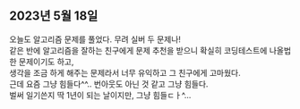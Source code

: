 ## **2023년 5월 18일**

오늘도 알고리즘 문제를 풀었다. 무려 실버 두 문제나!  
같은 반에 알고리즘을 잘하는 친구에게 문제 추천을 받으니 확실히 코딩테스트에 나올법한 문제이기도 하고,  
생각을 조금 하게 해주는 문제라서 너무 유익하고 그 친구에게 고마웠다.  
근데 요즘 그냥 힘들다^^.. 번아웃도 아닌 것 같고 그냥 힘들다.  
벌써 일기쓴지 딱 1년이 되는 날이지만, 그냥 힘들ㄷㅏ^...
